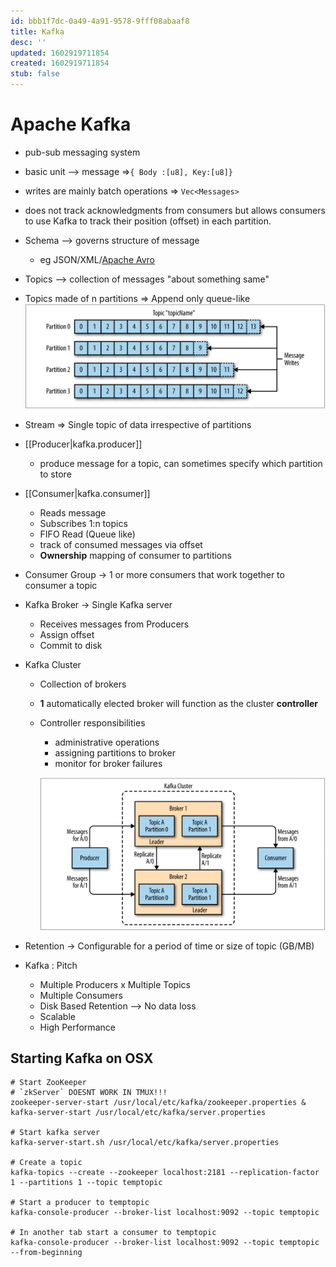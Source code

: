 ```yaml
---
id: bbb1f7dc-0a49-4a91-9578-9fff08abaaf8
title: Kafka
desc: ''
updated: 1602919711854
created: 1602919711854
stub: false
---
```



# Apache Kafka

- pub-sub messaging system
- basic unit --> message =>`{ Body :[u8], Key:[u8]}`
- writes are mainly batch operations => `Vec<Messages>`
- does not track acknowledgments from consumers but allows consumers to use Kafka to track their position (offset) in each partition.
- Schema --> governs structure of message
  - eg JSON/XML/[Apache Avro](https://avro.apache.org/docs/current/)
- Topics --> collection of messages "about something same"
- Topics made of n partitions => Append only queue-like
    ![](/assets/images/2020-10-11-20-30-05.png)
- Stream => Single topic of data irrespective of partitions

- [[Producer|kafka.producer]]
  - produce message for a topic, can sometimes specify which partition to store

- [[Consumer|kafka.consumer]]
  - Reads message
  - Subscribes 1:n topics
  - FIFO Read (Queue like)
  - track of consumed messages via offset
  - **Ownership** mapping of consumer to partitions
- Consumer Group -> 1 or more consumers that work together to consumer a topic
- Kafka Broker -> Single Kafka server
  - Receives messages from Producers
  - Assign offset
  - Commit to disk
- Kafka Cluster

  - Collection of brokers
  - **1** automatically elected broker will function as the cluster **controller**
  - Controller responsibilities
    - administrative operations
    - assigning partitions to broker
    - monitor for broker failures

    ![](/assets/images/2020-10-11-20-31-20.png)

- Retention -> Configurable for a period of time or size of topic (GB/MB)
- Kafka : Pitch

  - Multiple Producers x Multiple Topics
  - Multiple Consumers
  - Disk Based Retention --> No data loss
  - Scalable
  - High Performance

## Starting Kafka on OSX

```shell
# Start ZooKeeper
# `zkServer` DOESNT WORK IN TMUX!!!
zookeeper-server-start /usr/local/etc/kafka/zookeeper.properties & kafka-server-start /usr/local/etc/kafka/server.properties

# Start kafka server
kafka-server-start.sh /usr/local/etc/kafka/server.properties

# Create a topic
kafka-topics --create --zookeeper localhost:2181 --replication-factor 1 --partitions 1 --topic temptopic

# Start a producer to temptopic
kafka-console-producer --broker-list localhost:9092 --topic temptopic

# In another tab start a consumer to temptopic
kafka-console-producer --broker-list localhost:9092 --topic temptopic --from-beginning
```
